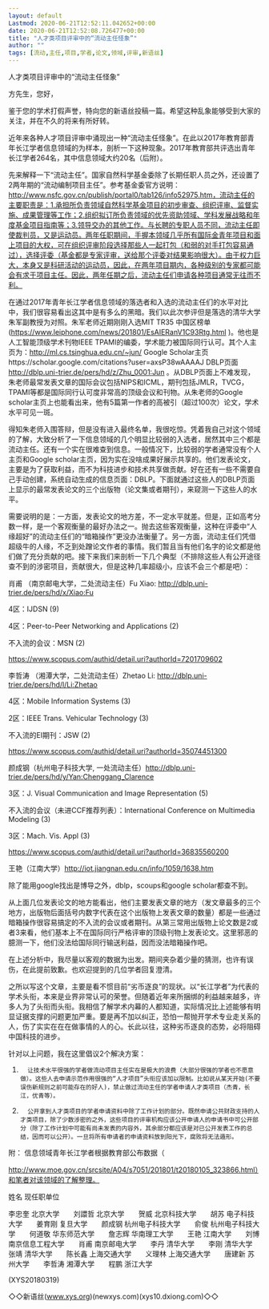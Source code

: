 ```yaml
---
layout: default
Lastmod: 2020-06-21T12:52:11.042652+00:00
date: 2020-06-21T12:52:08.726477+00:00
title: "人才类项目评审中的“流动主任怪象”"
author: ""
tags: [流动,主任,项目,学者,论文,领域,评审,新语丝]
---
```


人才类项目评审中的“流动主任怪象”

方先生，您好，

鉴于您的学术打假声誉，特向您的新语丝投稿一篇。希望这种乱象能够受到大家的关注，并在不久的将来有所好转。

近年来各种人才项目评审中涌现出一种“流动主任怪象”。在此以2017年教育部青年长江学者信息领域的为样本，剖析一下这种现象。2017年教育部共评选出青年长江学者264名，其中信息领域大约20名（后附）。

先来解释一下“流动主任”。国家自然科学基金委除了长期任职人员之外，还设置了2两年期的“流动编制项目主任”。参考基金委官方说明：http://www.nsfc.gov.cn/publish/portal0/tab126/info52975.htm，流动主任的主要职责是：1.承担所负责领域自然科学基金项目的初步审查、组织评审、监督实施、成果管理等工作；2.组织拟订所负责领域的优先资助领域、学科发展战略和年度基金项目指南等；3.领导交办的其他工作。与长聘的专职人员不同，流动主任即使裁判员，又是运动员。两年任职期间，手握本领域几乎所有国际金青年项目和面上项目的大权，可在组织评审阶段选择那些人一起打包（和弱的对手打包容易通过），选择评委（基金都是专家评审，送给那个评委对结果影响很大）。由于权力巨大，本身又是科研活动的运动员，因此，在两年项目期内，各种级别的专家都可能会有求于项目主任。因此，两年任期之后，流动主任们申请各种项目通常无往而不利。

在通过2017年青年长江学者信息领域的落选者和入选的流动主任们的水平对比中，我们很容易看出这其中是有多么的黑暗。我们以此次参评但是落选的清华大学朱军副教授为对照。朱军老师近期刚刚入选MIT TR35 中国区榜单(https://www.leiphone.com/news/201801/EsAIERanV1C93Rtg.html )。他也是人工智能顶级学术刊物IEEE TPAMI的编委，学术能力被国际同行认可。其个人主页为：http://ml.cs.tsinghua.edu.cn/~jun/ Google Scholar主页https://scholar.google.com/citations?user=axsP38wAAAAJ DBLP页面 http://dblp.uni-trier.de/pers/hd/z/Zhu_0001:Jun 。从DBLP页面上不难发现，朱老师最常发表文章的国际会议包括NIPS和ICML，期刊包括JMLR，TVCG，TPAMI等都是国际同行认可度非常高的顶级会议和刊物。从朱老师的Google scholar主页上也能看出来，他有5篇第一作者的高被引（超过100次）论文，学术水平可见一斑。

得知朱老师入围答辩，但是没有进入最终名单，我很吃惊。凭着我自己对这个领域的了解，大致分析了一下信息领域的几个明显比较弱的入选者，居然其中三个都是流动主任。还有一个实在很难查到信息。一般情况下，比较弱的学者通常没有个人主页和Google scholar主页，因为实在没啥成果好展示共享的。他们发表论文，主要是为了获取利益，而不为科技进步和技术共享做贡献。好在还有一些不需要自己手动创建，系统自动生成的信息页面：DBLP。下面就通过这些人的DBLP页面上显示的最常发表论文的三个出版物（论文集或者期刊），来窥测一下这些人的水平。

需要说明的是：一方面，发表论文的地方差，不一定水平就差。但是，正如高考分数一样，是一个客观衡量的最好办法之一。抛去这些客观衡量，这种在评委中“人缘超好”的流动主任们的“暗箱操作”更没办法衡量了。另一方面，流动主任们凭借超级牛的人缘，不乏到处蹭论文作者的事情。我们暂且当有他们名字的论文都是他们做了充分贡献的吧。接下来我们来剖析一下几个典型（不排除这些人有公开途径查不到的涉密项目，贡献很大，但是这种几率超级小，应该不会三个都是吧）：

肖甫 （南京邮电大学，二处流动主任）Fu Xiao: http://dblp.uni-trier.de/pers/hd/x/Xiao:Fu

4区：IJDSN (9)

4区：Peer-to-Peer Networking and Applications (2)

不入流的会议：MSN (2)

https://www.scopus.com/authid/detail.uri?authorId=7201709602

李哲涛 （湘潭大学，二处流动主任）Zhetao Li: http://dblp.uni-trier.de/pers/hd/l/Li:Zhetao

4区：Mobile Information Systems (3)

2区：IEEE Trans. Vehicular Technology (3)

不入流的EI期刊：JSW (2)

https://www.scopus.com/authid/detail.uri?authorId=35074451300

颜成钢（杭州电子科技大学, 一处流动主任）http://dblp.uni-trier.de/pers/hd/y/Yan:Chenggang_Clarence

3区：J. Visual Communication and Image Representation (5)

不入流的会议（未进CCF推荐列表）：International Conference on Multimedia Modeling (3)

3区：Mach. Vis. Appl (3)

https://www.scopus.com/authid/detail.uri?authorId=36835560200

王艳（江南大学）http://iot.jiangnan.edu.cn/info/1059/1638.htm

除了能用google找出是博导之外，dblp，scoups和google scholar都查不到。

从上面几位发表论文的地方能看出，他们主要发表文章的地方（发文章最多的三个地方，出版物后面括号内数字代表在这个出版物上发表文章的数量）都是一些通过暗箱操作很容易搞定的不入流的会议或者期刊。从第三常用出版物上论文数是2或者3来看，他们基本上不在国际同行严格评审的顶级刊物上发表论文。这里邪恶的臆测一下，他们没法给国际同行输送利益，因而没法暗箱操作吧。

在上述分析中，我尽量以客观的数据为出发。期间夹杂着少量的猜测，也许有误伤，在此提前致歉。也欢迎提到的几位学者回复澄清。

之所以写这个文章，主要是看不惯目前“劣币逐良”的现状。以“长江学者”为代表的学术头衔，本来是业界非常认可的荣誉。但随着近年来所捆绑的利益越来越多，许多人为了头衔而头衔。我相信了解学术内幕的人都知道，实际情况比上述能够有明显证据支撑的问题更加严重。要是再不加以纠正，恐怕一帮抛开学术专业走关系的人，伤了实实在在在做事情的人的心。长此以往，这种劣币逐良的态势，必将阻碍中国科技的进步。

针对以上问题，我在这里倡议2个解决方案：

1.       让技术水平很强的学者做流动项目主任实在是极大的浪费（大部分很强的学者也不愿意做）。这些人去申请示范作用很强的“人才项目”头衔应该加以限制。比如说从某天开始(不要误伤新规则之前可能存在的好人)，禁止做过流动主任的学者申请人才类项目（杰青，长江，优青等）。

2.       公开拿到人才类项目的学者申请资料中除了工作计划的部分。既然申请公共财政支持的人才类项目，除了少数涉密的之外，这些项目的评审机构应该公开申请人的申请书中可公开部分（除了工作计划中可能有尚未发表的内容外，其余部分都应该是对已公开发表工作的总结，因而可以公开）。一旦将所有申请者的申请资料放到阳光下，腐败将无法遁形。

附： 信息领域青年长江学者根据教育部公布数据（

http://www.moe.gov.cn/srcsite/A04/s7051/201801/t20180105_323866.html）和笔者对该领域的了解整理。

姓名                  现任职单位

李忠奎             北京大学　　刘譞哲             北京大学　　贺威                  北京科技大学　　胡苏                  电子科技大学　　姜育刚             复旦大学　　颜成钢             杭州电子科技大学　　俞俊                  杭州电子科技大学　　何道敬             华东师范大学　　詹志辉             华南理工大学　　王艳                  江南大学　　刘博                  南京信息工程大学　　肖甫                  南京邮电大学　　李丹                  清华大学　　李刚                  清华大学　　张靖                  清华大学　　陈长鑫             上海交通大学　　义理林             上海交通大学　　唐建新             苏州大学　　李哲涛             湘潭大学　　程鹏                  浙江大学

(XYS20180319)

◇◇新语丝(www.xys.org)(newxys.com)(xys10.dxiong.com)◇◇

